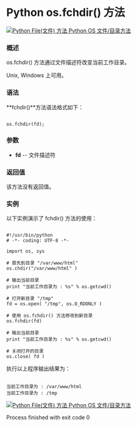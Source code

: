 Python os.fchdir() 方法
=====================

 [![Python File(文件) 方法](../images/up.gif)
 Python OS 文件/目录方法](os-file-methods.html)


  ### 概述

 os.fchdir() 方法通过文件描述符改变当前工作目录。

  Unix, Windows 上可用。

 ### 语法

 **fchdir()**方法语法格式如下：

 
```

os.fchdir(fd);

```

 ### 参数

  * **fd** -- 文件描述符


  ### 返回值

 该方法没有返回值。

 ### 实例

 以下实例演示了 fchdir() 方法的使用：

 
```

#!/usr/bin/python
# -*- coding: UTF-8 -*-

import os, sys

# 首先到目录 "/var/www/html" 
os.chdir("/var/www/html" )

# 输出当前目录
print "当前工作目录为 : %s" % os.getcwd()

# 打开新目录 "/tmp"
fd = os.open( "/tmp", os.O_RDONLY )

# 使用 os.fchdir() 方法修改到新目录
os.fchdir(fd)

# 输出当前目录
print "当前工作目录为 : %s" % os.getcwd()

# 关闭打开的目录
os.close( fd )

```

 执行以上程序输出结果为：

 
```

当前工作目录为 : /var/www/html
当前工作目录为 : /tmp

```

 [![Python File(文件) 方法](../images/up.gif)
 Python OS 文件/目录方法](os-file-methods.html)

Process finished with exit code 0
